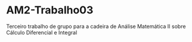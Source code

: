 # AM2-Trabalho03
 Terceiro trabalho de grupo para a cadeira de Análise Matemática II sobre Cálculo Diferencial e Integral
